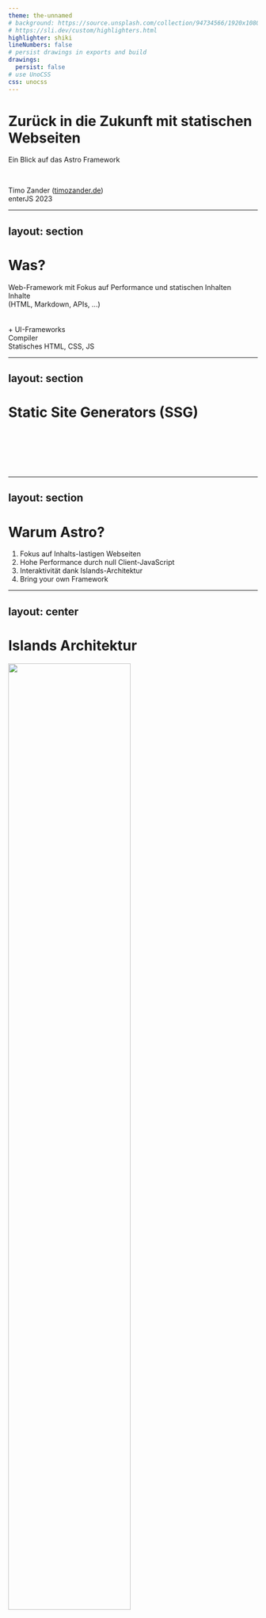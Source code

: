 ```yaml
---
theme: the-unnamed
# background: https://source.unsplash.com/collection/94734566/1920x1080
# https://sli.dev/custom/highlighters.html
highlighter: shiki
lineNumbers: false
# persist drawings in exports and build
drawings:
  persist: false
# use UnoCSS
css: unocss
---
```


# Zurück in die Zukunft mit statischen Webseiten

Ein Blick auf das Astro Framework

<br />

Timo Zander (<a href="http://timozander.de">timozander.de</a>)  
enterJS 2023

<!--

- Willkommen in Darmstadt
- Timo Zander, Astro Framework
- Astro Hype
- heute: Warum Astro
- Presentation + Live Coding. Fragen am Ende

- Folien + Code auf Webseite, timozander.de
-->

---
layout: section
---

# Was?

<span class="text-xl mt-5">
Web-Framework mit Fokus auf Performance und statischen Inhalten
</span>

<div class="w-full flex flex-row gap-x-10 mt-15">
  <div class="flex flex-1 flex-col text-center items-center">
    <ph-file-code class="text-5xl" />
    Inhalte<br/>
    (HTML, Markdown, APIs, ...)<br/><br/>
    <br class="my-2"/>
    + UI-Frameworks
  </div>



   <div class="flex flex-1 flex-col items-center">
    <simple-icons-astro class="text-5xl" />
    Compiler
  </div>

  <div class="flex flex-1 flex-col  text-center items-center">
      <ph-files-fill class="text-5xl" />
      Statisches HTML, CSS, JS
    </div>

  <Arrow x1="300" y1="350" x2="420" y2="350" />
  <Arrow x1="550" y1="350" x2="670" y2="350" />


</div>

<!-- 
- Doch was ist Astro
- Web-Framework mit Fokus auf Inhalte: Blogs, Portfolios, E-Commerce
- Inhalte: aus verschiedenen Quellen
- Build durch Compiler (Integrationen und Plugins! Tailwind, React, ...)
- Statische Ausgabe: "Reine" HTML Dateien
- Deployment: Webserver, Edge, ...
- einreihen in Konkurrenz (ÜBERLEITUNG)

-->
---
layout: section
---

# Static Site Generators (SSG)

<div class="distribute relative">
  <logos-nextjs  />
  <logos-nuxt  />
  <logos-svelte-kit  />
  <logos-docusaurus  />
  <logos-remix  />

</div>

<div class="distribute relative">
  <logos-eleventy  />
  <logos-gatsby />
  <logos-hexo />
  <logos-gridsome />
  <logos-astro />

</div>

<style>
.slidev-page {
  background: #303c5f  !important;
}

svg {
  font-size: 120px;
}

.distribute {
  display: flex;
  padding: 20px 0;
  justify-content: space-between;
  align-items: center;
}

</style>

<!-- 
- Konkurrenz: SSGs
- Auswahl an Frameworks: welches nimmt man?


- jeder hat Lieblings Framework
- React vs Vue Kampf, "Svelte ist Revolution" 
- Wahl des Tools nach Framework ->  hilft nicht
- Next und Nuxt als Platzhirsche -> natürliche Wahl
- spezialisierte Tools: Docusaurus als Beispiel

<br/>

- viele von euch fragen sich: WARUM
- warum noch ein Framework
- Kritisch beäugt bei Neuem -> GUT SO!

<br />

- Zeigen was Astro besonders macht (4 Punkte)


-->


---
layout: section
---

# Warum Astro?

<div class="absolute top-50% -translate-y-50% left-35% text-2xl">

1. <twemoji-spiral-notepad /> Fokus auf Inhalts-lastigen Webseiten
2. <twemoji-rocket/> Hohe Performance durch null Client-JavaScript
3. <twemoji-desert-island /> Interaktivität dank Islands-Architektur
4. <twemoji-puzzle-piece /> Bring your own Framework

</div>

<style>
li {
  @apply my-5;
}

ol {
  @apply !list-none
}

svg {
  @apply mr-4;
}
</style>

<!-- 
- klarer Fokus
- Vergleich mit Next.js = kann alles
- Astro sagt klar: Inhalte-lastige Webseiten (und hat entsprechend Features)
- Wer JIRA nachbauen will, ist hier falsch

<br />

- PERFORMANCE: per default 0 client-JS
- doch ganz ohne JS ist nicht gut (Beispiele)
- Deshalb: Island-Architektur
- sorgt für Performance: schnelle Time-to-interactive!

<br />

- Framework-agnostisch
- EINFACH zu installiert
-->

---
layout: center
---

# Islands Architektur

<div class="flex w-full px-20 mt-2"> 
  <img src="/images/islands_architecture.png" class="h-110" />

  <div class="flex-1 px-10 py-3 text-2xl items-center">
    
  Interaktive Elemente werden **nachgeladen**

  <br class="mb-9"  />

  Statische Elemente sind **sofort verfügbar**
  
  
  </div>

</div>

<!-- 
- Webseite in "Inseln" aufgeteilt
- statisch: wird in HTML-Datei statisch ausgeliefert
- dynamisch: erfordert Client-JS. Entweder rendern oder ladern

<br/>

- per Default alles statisch
- hilft für Performance: Keine Gedanken an Performance
- Client-JS immer ein bewusstes Opt-in
-->

---
layout: center
---

# MPA-Architektur


<table class="mt-12">
  <thead>
    <tr>
      <th></th>
      <th>Single-Page Application (SPA)</th>
      <th>Multi-Page Application (MPA)</th>
    </tr>
  </thead>

  <tr>
    <th>Rendering</th>  
    <td>Client</td>
    <td>Server</td>
  </tr>
  <tr>
    <th>Navigation</th>  
    <td>Client</td>
    <td>Server</td>
  </tr>
  <tr>
    <th>State-Management</th>  
    <td>Client</td>
    <td>Server</td>
  </tr>
  <tr>
    <th>Client-JavaScript</th>  
    <td>viel</td>
    <td>wenig bis keins</td>
  </tr>
</table>


<style>
th, td {
  @apply p-4 text-xl;
}
th {
  @apply font-bold;
}
td {
  @apply text-center;
}
</style>

<!--
- Astro hat MPA-Architektur
- im Gegensatz zu React und co

<br />

- SPA: nur eine index.html Datei, leer
- Client-JS rendert alles
- JS übernimmt Navigation, State-Management ...

<br />

- MPA: "traditionell" wie PHP etc.
- Server rendert HTML (mit Inhalten)
- Navigation = neue Request an Server, neue HTML Datei
- SESSIONS auf Server für State

<br />

- Spektrum: von SPA bis MPA
- z.B. serverseitig gerenderte SPAs, erhöht Initial-Performance
- kein gut oder schlecht
- für Astros Zwecke: MPA besser

-->

---
---

# Rendering Modi von Astro

<div class="w-full flex gap-x-10">

  <div class="flex-1">

  ### Static Site Generation (SSG)

  <div class="flex pt-8">
    <div class="flex flex-1 flex-col items-center">
      <ph-file-code class="text-5xl" />
      Astro-Quellcode
    </div>
    <div class="flex flex-1 flex-col items-center">
      <simple-icons-astro class="text-5xl" />
      Compiler
    </div>
    <Arrow x1="250" y1="230" x2="300" y2="230" />
  </div>
  <div class="flex pt-22">
    <div class="flex flex-1 flex-col items-center">
      <ph-computer-tower class="text-5xl" />
      Webserver
    </div>
    <Arrow x1="370" y1="300" x2="370" y2="350" />
    <div class="flex flex-1 flex-col items-center">
      <ph-files-fill class="text-5xl" />
      HTML, CSS, JS
    </div>
    <Arrow x1="300" y1="400" x2="250" y2="400" />
  </div>
  
  </div>


  <div class="flex-1">

  ### Server-side Rendering (SSR)

  <v-click>
  <div class="flex pt-8">
    <div class="flex flex-1 flex-col items-center">
      <ph-globe class="text-5xl" />
      URL Aufruf
    </div>
    <div class="flex flex-1 flex-col items-center">
      <simple-icons-astro class="text-5xl" />
      Astro-Runtime
    </div>
    <Arrow x1="690" y1="220" x2="740" y2="220" />
    <Arrow x2="690" y1="240" x1="740" y2="240" />
  </div>
  <div class="flex pt-22">
    <div class="flex flex-1 flex-col items-center">
    </div>
    <Arrow x1="830" y1="300" x2="830" y2="350" />
    <Arrow x1="810" y2="300" x2="810" y1="350" />
    <div class="flex flex-1 flex-col items-center">
       <ph-file-code class="text-5xl" />
      Astro-Quellcode
    </div>
  </div>
  </v-click>

  </div>

</div>

<!-- 

1. Statisches Rendern (wie erwähnt)
   -  Build wird ausgeführt
   -  Compiler gibt fertige HTML, CSS, JS Datei aus
   -  keine Spur mehr von Astro
   -  kostengünstig irgendwo statisch hosten (Nginx ...)
   -  in Stein gemeißelt: Nur Build ändert Inhalte

- klingt wie Rückschritt, aber:
- automatisieren mit Build-Pipeline
- Beispiel von meinem Blog
- wenige Minuten zwischen Commit + Live

klick
<br />

2. Serverseitiges Rendern
   - Request an Server (z.B. "About me")
   - Astro-Runtime rendert die Seite, gibt on demand HTML zurück 
   - Vorteil: Datenbanken, APIs, Echtzeit
   - Astro Fokus auf statischen Inhalten
   - deshalb heute: Schwerpunkt auf SSG
   - Syntax zu 90% gleich

-->

---
layout: section
---

# Astro in der Praxis
Ein neues Projekt mit Astro erstellen

<!-- wie sieht ein Astro Projekt aus -->

---
---

## Ein Astro-Projekt zum Leben erwecken

<br class="block mb-20" />

```bash
$ pnpm create astro@latest
```

[oder online auf astro.new](https://astro.new/)

<br class="mb-2" />

Starten des Entwicklungs-Servers mit `pnpm dev`

<style>
  p {
    @apply text-2xl pt-5 text-center;
  }
</style>


<!-- 
- schnell erstellt
- CLI oder online
- vielzahl von Templates
- vom leeren Projekt bis "Kitchen sink"
- heute: leeres Projekt
- reminder: Sourcecode online
-->

---

# Ein neues Astro Projekt
```bash {all|2|6-9}
├── README.md
├── astro.config.mjs
├── node_modules/
├── package.json
├── pnpm-lock.yaml
├── public/
│   └── ...
├── src/
│   └── ...
└── tsconfig.json
```

<!--
- überwiegend Standard

klick

- Astro-Config: Add-ons, Verhalten des Frameworks, ...
beispie vue TODO

klick 

- interessant sind public und src
- public: Dateien und Assets, welche *nicht* vom Build berührt werden (z.B. robots.txt)
- src: Quellcode, folgt jetzt
-->

---
---

# Das `src` Verzeichnis
```bash {2,4,6}
├ src
  ├── components
  │   └── Card.astro
  ├── layouts
  │   └── Layout.astro
  ├── pages
  │   └── index.astro
  └── env.d.ts
```

Astro-Webseiten bestehen aus **Komponenten**, **Layouts** und **Seiten**.

<style>
  p {
    @apply text-2xl;
  }
</style>

<!-- 
- Bausteine: Komponenten, Layouts, Seiten
- Seite: wie man denkt, eigene URL, eigene HTML-Datei
- Layouts: Skelett
  - HTML Basics wie DOCTYPE oder `<head>`
  - wird mit Inhalten und Komponenten gefüllt
- Komponente: wie in UI-Frameworks. Button, Dropdown, ...
- Beispiel persönlicher Blog

-->

---
layout: center
clicks: 1
---

# Anatomie einer Astro Seite

<div>
<div class="relative mt-4">
    <img src="/images/blog_anatomy.png" class="relative" />
    <v-click>
    <div class="highlight"></div>
    <div class="highlight layout"></div>
    <div class="highlight component"></div>
    </v-click>
</div>

<div class="text" v-click="1">
  <span class="highlight" /> Seite <br/>
  <span class="highlight layout" /> Layout <br/>
  <span class="highlight component" /> Komponente
</div>
</div>

<style>
  img {
    border: 2px solid var(--slidev-theme-accents-vulcan);
    width: 70%;
  }

  div.highlight {
    border: 3px solid var(--slidev-theme-accents-red);
    position: absolute;
    width: 606px;
    height: 100%;
    left: 0;
    top: 0;
  }
  div.highlight.layout {
    border-color: var(--slidev-theme-accents-teal);
    width: 600px;
    margin-left: 3px;
    margin-top: 3px;
    height: calc(100% - 6px)
  }
  div.highlight.component {
    border-color: var(--slidev-theme-accents-yellow);
    width: 120px;
    height: 45px;

    top: 240px;
    left: 340px;
  }

  span.highlight {
    @apply inline-block w-3 h-3;
    background-color: var(--slidev-theme-accents-red);
  }
  span.highlight.layout {
    background-color: var(--slidev-theme-accents-teal);
  }
  span.highlight.component {
    background-color: var(--slidev-theme-accents-yellow);
  }

  .text {
    @apply absolute text-2xl;

    left: 700px;
    top: 300px;
  }
</style>

<!--
- Beispiel: persönliche Seite (mit Astro)
- Startseite = Page

klick
<br/>

- Layout: gesamte Seite, von `<head>` bis `</body>`
- Social Media Icons: Komponente
- wird wiederverwendet im Footer

- Layouts und Astro-Komponenten technisch nahezu gleich!

weiter mit Komponenten
-->

---

# Astro Komponenten

src/components/Date.astro
```astro
---
const date = new Date();
---

<p>Heute ist {date.toLocaleDateString()}</p>
```

<!--
- simpel aufgebaut
- optionaler JS-Header mit Fences
  - da optional: jede HTML-Datei ist gültige Astro-Komponente
- beliebiger HTML-Code mit JSX-Syntax
- JS-Code in geschweiften Klammern

<br />

- Besonderheit von SSG: Code wird nur beim Build ausgeführt
- muss man sich gewöhnen, da JS-Code nicht immer "frisch"
- Datum bleibt also fix auf Build-Zeit

weitere, realitätsnahe Komponente...
-->

---
---

<span class="absolute top-7">src/components/LinkButton.astro</span>

```astro {all|2-8}
---
export type ButtonType = "primary" | "default";
interface Props {
  href: string;
  type?: ButtonType;
  disabled?: boolean;
  target?: HTMLAttributeAnchorTarget;
}
const { href, type = "default", disabled = false, target = undefined } = Astro.props;
---
<a
  type="button"  
  href={disabled ? "#" : href}
  tabindex={disabled ? "-1" : "0"}
  class={`button-${type}`}
  target={target}
>
  <slot />
</a>

<style>
/* ... */
</style>
```

<style>
  .slidev-code {
  --slidev-code-font-size: 14px;
  --slidev-code-line-height: 20px;
  --slidev-code-padding: 12px;
}
</style>

<!-- 
- (wall of code)
- LinkButton von meinem Blog
- zuerst JS

klick

- TypeScript Typen: definieren und exportieren klappt
- `ButtonType` woanders wiederverwenden
- `Props` sind die Props der Komponente (Konvention)
- sorgt für Auto-Complete und Typisierung

-->

---
---

# Props in Astro-Komponenten

```astro
 <LinkButton
  href={email.href}
  type="primary"
  className={"cta-button"}
  target="_blank"
>
  Get in touch
</LinkButton>
```

<span class="text-3xl">Props sind **typisiert**</span>

<!-- 
- Syntax ist wie bei React, Vue usw.
- Auto-Complete dank Props interface
-->

---
---

```astro
---
// ...
const { 
  href, type = "default", 
  disabled = false, target = undefined 
} = Astro.props;
---
<a
  type="button"  
  href={disabled ? "#" : href}
  tabindex={disabled ? "-1" : "0"}
  class={`button-${type}`}
  target={target}
>
  <slot />
</a>
```

<!-- 
- Props können im Astro.props Objekt abgerufen werden
- Nutzung im Markup
- bekannte JSX-Syntax
- Slots
-->

---
---

# Frontend-Frameworks nutzen

src/pages/index.astro
```astro
---
import MyVueComponent from './components/MyComponent.vue';
---

<div>
  <MyVueComponent />
</div>
```

<span class="text-2xl">Komponenten werden **automatisch** statisch gerendert</span>

<!-- 
- Clue: statt Astro-Komponenten eigenes FE-Framework nutzen
- einfach offizielle Plugins für Vue, React, Svelte, Preact, Solid, Lit, Alpine,...
- `pnpm astro add vue` -> fertig
- Astros Kern bleibt: alles statisch gerendert per default
 -->

---
layout: section
---

# Pages und Navigation

<!-- 
- Komponente klar
- jetzt: Pages und Navigation

Astro nutzt MPA -> mehrere Pages
-->

---
---

# Die `index.astro` Page

```astro
---
import Layout from "../layouts/Layout.astro";
import Date from "../components/Date.astro";
---

<Layout title="Welcome to Astro.">
  <main>
    <h1>
      Welcome to <span class="text-gradient">Astro</span>
    </h1>

    <Date />
  </main>
</Layout>
```

<!-- 
- 1 URL = 1 HTML Datei = 1 Astro Page
- Beispiel-Page

- Pages sind "Kleber" zwischen Layouts und Komponenten
- Komponente nicht genutzt -> nicht im Output
<br/>

- JS Header mit 3 Fences
- Erinnerung: nur im Build ausgeführt
-->

---
---

# File-based routing

<span class="text-2xl">

Der **Dateiname** bestimmt die **URL** der Seite

</span>

```cs {all|6}
├── pages/
    ├── index.astro      --> /
    ├── about.md         --> /about
    ├── blog/
    │   ├── index.astro  --> /blog
    │   └── [slug].astro --> /blog/:slug
    └── rss.xml.ts       --> /rss.xml
  
```



<!-- 
- File-based Routing
- Verzeichnisstruktur bestimmt URLs (Slide erklären)
- Dateitypen: .astro, .md, .html, .ts

klick
<br/>

- unter Blog: eckige Klammern im Dateinamne
- dynamische Route
- nicht nur statische Pfade wie Home oder About
- Beispiel Blog: nicht für jeden Beitrag Seite copy-pasten

LIVE CODING 01-start
-->


---
layout: section
---

# Islands-Architektur angewandt

Client-seitiges JavaScript mit Astro

<!-- 
- wie funktioniert Islands nun?
- standard ist kein Client-JS
- wie schaffe ich nun JS auf Client?
-->

---

# `script` in Komponenten

```astro
---
console.log("Hello aus dem Build!")
---

<button>Test</button>

<script>
  console.log("Hello aus dem Browser!")
</script>
```

<!--
- JS an 2 Stellen:
- Header im Build
- `<script>` Tag im Browser

LIVE CODING 02-start
-->

---
---

# Verarbeitung von client-side JavaScript

1. Importe werden ge-bundled
2. Das JavaSkript wird zum HTML-Head hinzugefügt
3. Skripte werden **nicht** gedoppelt
4. TypeScript wird unterstützt


<style>
li {
  @apply text-3xl mb-6;
}
</style>

<!-- 
- ihr seht: Astro scheint zu optimieren
- Script nur einmal da -> was tut Astro?

<br/>

- Skript-Tags in Build Pipeline (Code optimierung und Import bundling)

1. Importe werden gebundled (imports nicht in extra Dateien)
2. Skripte werden in den head verschoben, keine Duplikate
3. TypeScript ist eingebaut: Transpilieren + Checken


-->

---

# Skripte "pur" verwenden

```astro {7}
---
console.log("Hello aus dem Build!")
---

<button>Test</button>

<script is:inline>
  console.log("Hello aus dem Browser!")
</script>
```

<span class="text-xl">

`is:inline` Skript-Tags werden **nicht** vom Build verarbeitet

</span>

<!--
- Skripte 1:1 im Build behalten
- neben `is:inline` noch andere Direktiven

Was geht also nicht?
- keine Importe (relativ oder npm Packages)
- kein Verschieben in den head
- kein Bundling in externe Datei -> kein defer (async laden)
MEHR DETAILS
-->

---

# Client-Rendering mit Direktiven steuern

```astro
---
// Wichtig: keine .astro Komponente
import LongTask from "../components/LongTask.vue";
---

<LongTask client:load />

<LongTask client:idle />

<p class="spacer">Scroll down</p>

<LongTask client:visible />
```

<!--
- bei UI-Frameworks (React, Vue, ...) -> clientseitig rendern aktivieren
- Steuern WANN gerendert/ausgeführt wird mit client-Direktiven
- nicht für Astro Komponenten -> immer SSR

1. load -> direkt am Anfang. "Überlebenswichtige" Sachen
2. idle -> wenn Client idled (schon interaktiv)
3. visible -> Mittelweg, wenn Komponente sichtbar wird
   - Komponente im Footer: nicht jeder scrollt
   - kann Zeit sparen

seit Astro 2.6: eigene Direktiven
-->

---
layout: section
---

# Dynamische Inhalte und statische Seiten

<!-- 
- Basics fertig
- jetzt los ziehen und Astro Seite bauen
- Spaß weil: gute Doks + hilfreiche Fehler (eben gesehen)

<br />

- Fader Beigeschmack: Dynamische Inhalte?
- niemals so "live" wie nicht-SSG Lösung, klar
- aber neuer Blog Post sollte kein Riesen Aufwand sein

jetzt: Wie Astro dynamische Inhalte unterstützt
 -->

---
---


# Content Collections

```py
─ src/pages/
  ├── newsletter/
  │   ├── new-subcriber.md
  │   ├── featured-links-may-2023.md
  │   └── ...
  ├── blog/
  │   ├── welcome-post.md
  │   ├── what-i-learned-2022-post.md
  │   └── ...
  └── authors/
      ├── zander.json
      └── ...
```

<!-- 
- oft kein CMS oder DB nötig
- einfacher Blog und Portfolio: Inhalte strukturiert als Dateien
- Performance egal: Build ggf. länger, aber who cares (wenige Sekunden)

<br />

- daher: Content Collections
- strukturierte Inhalte in Dateien

<br/>

- Blog-Posts und Newsletter Einträge
- Markdown (Inhalte) oder JSON (reine Daten)
- Markdown hat Frontmatter-Header mit Attributen (z.B. title)
-->

---
---

# Einträge typisieren

```ts {all|4-11|13-15}
// src/content/config.ts
import { z, defineCollection } from 'astro:content';

const blogCollection = defineCollection({
  type: 'content', // oder 'data'
  schema: z.object({
    title: z.string(),
    tags: z.array(z.string()),
    image: z.string().optional(),
  }),
});

export const collections = {
  blog: blogCollection,
};
```

<style>
.slidev-code {
  --slidev-code-font-size: 22px;
  --slidev-code-line-height: 26px;
  --slidev-code-padding: 8px;
}
</style>


<!-- 
- Zod ist integriert
- umfangreiche Typ-API für exotische Edge Cases
- sorgt für typisierte Auto-Complete und Build-Check

klick

- Collection für Blog-Posts
- Zod validiert Frontmatter-Header

klick

- export benötigt blog Key
- key = Ordnername
 -->

---
---

# Inhalte aus Collections nutzen

```ts 
import { getCollection } from 'astro:content';

const blogPosts = await getCollection('blog');
```

```jsx
<section>
  <h2>Blog-Einträge</h2>
  {
    blogPosts.map((post) => (
      <a href={"blog/" + post.slug}>{post.data.title}</a>
    ))
  }
</section>
```

<!-- 
- Abruf mit `getCollection()`
- slug: URL-Friendly Version des Dateinamens (unique ID)
- data Attribut in Schleife: Frontmatter-Attribute (typisiert!!)
- bei Typ-Verletzung: Build schlägt fehl

LIVE CODING 04-start
 -->

---
---

# Daten referenzieren

<div class="w-2/3">

```ts
const blog = defineCollection({
  type: 'content',
  schema: z.object({
    title: z.string(),
    author: reference('authors'),
    relatedPosts: z.array(reference('blog')),
  })
});

const authors = defineCollection({
  type: 'data',
  schema: z.object({
    name: z.string(),
  })
});
```
</div>

<div class="absolute top-40 right-30">

```mermaid
classDiagram
  class BlogPost
    BlogPost : + title

  class Author
    Author : + name


  BlogPost "*" --> "1" Author
```
</div>

<style>
  .slidev-code {
  --slidev-code-font-size: 20px;
  --slidev-code-line-height: 24px;
  --slidev-code-padding: 12px;
}
</style>

<!-- 
- JSON in Content Collections neu seit Astro 2.5
- vereinfachte, Datei-basierte Datenbank
- Referenzen möglich!

<br />

- sorgt für Datenintegrität
- wie in SQL, Blog-Post muss immer Autor haben (kein "von undefined undefined")

optional: LIVE CODING 05-start
 -->

---
layout: center
---


<div class="p-5 text-3xl mb-10">

> Jedem Anfang wohnt ein Zauber inne.  
</div>

- Loslegen unter [astro.new](https://astro.new/)
- Nutzt Astro für euren Blog, ein Portfolio, ...
- ...und **nicht** für interaktive Dashboards und co
- Lernt das Framework zu lieben (oder zu hassen!)

<br class="mb-6" />

Alle Unterlagen findet Ihr auf [timozander.de](https://timozander.de)

<style>
blockquote {
  @apply !p-6;
}

li {
  @apply text-2xl mb-3;
}
</style>

<!-- 
Heinrich Heine

- Empfehlung: Wenn gefallen, dann probiert Astro aus
- für Astro-taugliches Projekt (und nicht für Webanwendung)
- falls gefällt: großartig
- falls nicht: genauso gut - Findet das Tool, was für EUCH am besten passt
- noch viel mehr zu entdecken: Asset Optimierung, Endpoints, ...
-->
